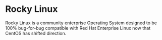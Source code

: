 # Rocky Linux

Rocky Linux is a community enterprise Operating System designed to be 100% bug-for-bug compatible with Red Hat Enterprise Linux now that CentOS has shifted direction.
